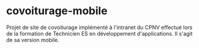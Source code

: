 covoiturage-mobile
==================

Projet de site de covoiturage implémenté à l'intranet du CPNV effectué lors de la formation de Technicien ES en développement d'applications.
Il s'agit de sa version mobile.